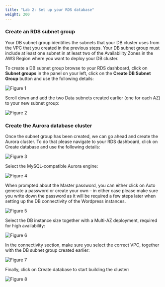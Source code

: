 ```yaml
---
title: "Lab 2: Set up your RDS database"
weight: 200
---
```


### Create an RDS subnet group

Your DB subnet group identifies the subnets that your DB cluster uses from the VPC that you created in the previous steps. Your DB subnet group must include at least one subnet in at least two of the Availability Zones in the AWS Region where you want to deploy your DB cluster.

To create a DB subnet group browse to your RDS dashboard, click on **Subnet groups** in the panel on your left, click on the **Create DB Subnet Group** button and use the following details:


![Figure 1](/images/rds1.png)

Scroll down and add the two Data subnets created earlier (one for each AZ) to your new subnet group:

![Figure 2](/images/rds2.png)

### Create the Aurora database cluster

Once the subnet group has been created, we can go ahead and create the Aurora cluster. To do that please navigate to your RDS dashboard, click on Create database and use the following details:

![Figure 3](/images/rds3.png)

Select the MySQL-compatible Aurora engine:

![Figure 4](/images/rds4.png)

When prompted about the Master password, you can either click on Auto generate a password or create your own – in either case please make sure you write down the password as it will be required a few steps later when setting up the DB connectivity of the Wordpress instances.

![Figure 5](/images/rds5.png)

Select the DB instance size together with a Multi-AZ deployment, required for high availability:

![Figure 6](/images/rds6.png)

In the connectivity section, make sure you select the correct VPC, together with the DB subnet group created earlier:

![Figure 7](/images/rds7.png)

Finally, click on Create database to start building the cluster:

![Figure 8](/images/rds8.png)





